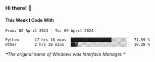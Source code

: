 ### Hi there! 👋

#### This Week I Code With
<!--START_SECTION:waka-->

```txt
From: 02 April 2024 - To: 09 April 2024

Python       17 hrs 16 mins  ██████████████████░░░░░░░   71.59 %
Other        2 hrs 28 mins   ██▓░░░░░░░░░░░░░░░░░░░░░░   10.28 %
```

<!--END_SECTION:waka-->

<!--STARTS_HERE_QUOTE_README-->
<i>❝The original name of Windows was Interface Manager.❞</i>
<!--ENDS_HERE_QUOTE_README-->
